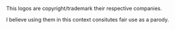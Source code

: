 This logos are copyright/trademark their respective companies.

I believe using them in this context consitutes fair use as a parody.

